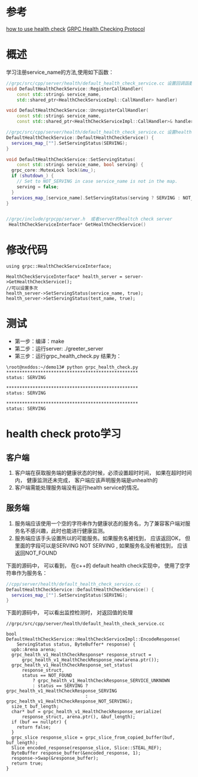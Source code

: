 # 参考
[how to use health check](https://github.com/grpc/grpc/issues/13962)
[GRPC Health Checking Protocol](https://github.com/grpc/grpc/blob/master/doc/health-checking.md)
# 概述
学习注册service_name的方法,使用如下函数：
```c++
//grpc/src/cpp/server/health/default_health_check_service.cc 设置回调函数。
void DefaultHealthCheckService::RegisterCallHandler(
    const std::string& service_name,
    std::shared_ptr<HealthCheckServiceImpl::CallHandler> handler)

void DefaultHealthCheckService::UnregisterCallHandler(
    const std::string& service_name,
    const std::shared_ptr<HealthCheckServiceImpl::CallHandler>& handler)

//grpc/src/cpp/server/health/default_health_check_service.cc 设置health check的service name
DefaultHealthCheckService::DefaultHealthCheckService() {
  services_map_[""].SetServingStatus(SERVING);
}

void DefaultHealthCheckService::SetServingStatus(
    const std::string& service_name, bool serving) {
  grpc_core::MutexLock lock(&mu_);
  if (shutdown_) {
    // Set to NOT_SERVING in case service_name is not in the map.
    serving = false;
  }
  services_map_[service_name].SetServingStatus(serving ? SERVING : NOT_SERVING);
}


//grpc/include/grpcpp/server.h  或者server的healtch check server
 HealthCheckServiceInterface* GetHealthCheckService() 
```
# 修改代码
```
using grpc::HealthCheckServiceInterface;

HealthCheckServiceInterface* health_server = server->GetHealthCheckService();
//可以设置多次
health_server->SetServingStatus(service_name, true);
health_server->SetServingStatus(test_name, true);
```
# 测试
- 第一步：编译：make
- 第二步：运行server: ./greeter_server
- 第三步：运行grpc_health_check.py
结果为：
```
\root@nxddos:~/demo13# python grpc_health_check.py
**************************************************
status: SERVING

**************************************************
status: SERVING

**************************************************
status: SERVING
```
# health check proto学习
## 客户端
1. 客户端在获取服务端的健康状态的时候，必须设置超时时间， 如果在超时时间内， 健康监测还未完成， 客户端应该声明服务端是unhealth的
2. 客户端需能处理服务端没有运行health service的情况。 
## 服务端
1. 服务端应该使用一个空的字符串作为健康状态的服务名，为了兼容客户端对服务名不感兴趣，此时也能进行健康监测。
2. 服务端应该手头设置所以的可能服务。如果服务名被找到， 应该返回OK， 但里面的字段可以是SERVING NOT SERVING , 如果服务名没有被找到， 应该返回NOT_FOUND

下面的源码中， 可以看到， 在c++的 default health check实现中， 使用了空字符串作为服务名：
```c++
//cpp/server/health/default_health_check_service.cc
DefaultHealthCheckService::DefaultHealthCheckService() {
  services_map_[""].SetServingStatus(SERVING);
}

```
下面的源码中， 可以看出监控检测时， 对返回值的处理
```
//grpc/src/cpp/server/health/default_health_check_service.cc

bool DefaultHealthCheckService::HealthCheckServiceImpl::EncodeResponse(
    ServingStatus status, ByteBuffer* response) {
  upb::Arena arena;
  grpc_health_v1_HealthCheckResponse* response_struct =
      grpc_health_v1_HealthCheckResponse_new(arena.ptr());
  grpc_health_v1_HealthCheckResponse_set_status(
      response_struct,
      status == NOT_FOUND
          ? grpc_health_v1_HealthCheckResponse_SERVICE_UNKNOWN
          : status == SERVING ? grpc_health_v1_HealthCheckResponse_SERVING
                              : grpc_health_v1_HealthCheckResponse_NOT_SERVING);
  size_t buf_length;
  char* buf = grpc_health_v1_HealthCheckResponse_serialize(
      response_struct, arena.ptr(), &buf_length);
  if (buf == nullptr) {
    return false;
  }
  grpc_slice response_slice = grpc_slice_from_copied_buffer(buf, buf_length);
  Slice encoded_response(response_slice, Slice::STEAL_REF);
  ByteBuffer response_buffer(&encoded_response, 1);
  response->Swap(&response_buffer);
  return true;
}

```

